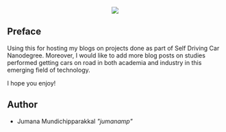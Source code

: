 <p align="center">
<img src="readme/intro_image">
</p>

## Preface

Using this for hosting my blogs on projects done as part of Self Driving Car Nanodegree. Moreover, I would like to add more blog posts on studies performed getting cars on road in both academia and industry in this emerging field of technology.

I hope you enjoy!


## Author

* Jumana Mundichipparakkal *"jumanamp"*
